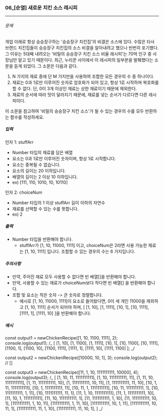 ### 06\_[순열] 새로운 치킨 소스 레시피

---

###### 문제

개업 이래로 항상 승승장구하는 '승승장구 치킨집'의 비결은 소스에 있다. 수많은 타사 브랜드 치킨집들이 승승장구 치킨집의 소스 비결을 알아내려고 했으나 빈번히 포기했다.
그 이유는 5대째 내려오는 '비밀의 승승장구 치킨 소스 비율 레시피'는 70억 인구 중 사장님만 알고 있기 때문이다. 최근, 누리꾼 사이에서 이 레시피의 일부분을 발췌했다는 소문을 듣게 되었다.
그 소문은 다음과 같다.

1. N 가지의 재료 중에 단 M 가지만을 사용하여 조합한 모든 경우의 수 중 하나이다.
2. 재료는 0과 1로만 이루어진 숫자로 암호화가 되어 있고, 항상 1로 시작하며 복호화를 할 수 없다. 단, 0이 3개 이상인 재료는 상한 재료이기 때문에 제외한다.
3. 재료의 순서에 따라 맛이 달라지기 때문에, 재료를 넣는 순서가 다르다면 다른 레시피이다.

이 소문을 참고하여 '비밀의 승승장구 치킨 소스'가 될 수 있는 경우의 수를 모두 반환하는 함수를 작성하세요.

##### 입력

인자 1: stuffArr

- Number 타입의 재료를 담은 배열
- 요소는 0과 1로만 이루어진 숫자이며, 항상 1로 시작합니다.
- 요소는 중복될 수 없습니다.
- 요소의 길이는 20 이하입니다.
- 배열의 길이는 2 이상 10 이하입니다.
- ex) [111, 110, 1010, 10, 10110]

인자 2: choiceNum

- Number 타입의 1 이상 stuffArr 길이 이하의 자연수
- 재료를 선택할 수 있는 수를 뜻합니다.
- ex) 2

##### 출력

- Number 타입을 반환해야 합니다.
  - stuffArr가 [1, 10, 11000, 1111] 이고, choiceNum은 2라면 사용 가능한 재료는 [1, 10, 1111] 입니다. 조합할 수 있는 경우의 수는 6 가지입니다.

##### 주의사항

- 만약, 주어진 재료 모두 사용할 수 없다면 빈 배열[]을 반환해야 합니다.
- 만약, 사용할 수 있는 재료가 choiceNum보다 작다면 빈 배열[] 을 반환해야 합니다.
- 조합 및 요소는 작은 숫자 -> 큰 숫자로 정렬합니다.
  - 예시로 [1, 10, 11000, 1111]이 요소로 들어왔다면, 0이 세 개인 11000을 제외하고 [1, 10, 1111] 순서가 되어야 하며, [ [1, 10], [1, 1111], [10, 1], [10, 1111], [1111, 1], [1111, 10] ]을 반환해야 합니다.

##### 예시

const output1 = newChickenRecipe([1, 10, 1100, 1111], 2);
console.log(output1);
/_
[
[1, 10], [1, 1100], [1, 1111],
[10, 1], [10, 1100], [10, 1111],
[1100, 1], [1100, 10], [1100, 1111],
[1111, 1], [1111, 10], [1111, 1100]
];
_/

const output2 = newChickenRecipe([10000, 10, 1], 3);
console.log(output2); // []

const output3 = newChickenRecipe([11, 1, 10, 1111111111, 10000], 4);
console.log(output3);
/_
[
[1, 10, 11, 1111111111],
[1, 10, 1111111111, 11],
[1, 11, 10, 1111111111],
[1, 11, 1111111111, 10],
[1, 1111111111, 10, 11],
[1, 1111111111, 11, 10],
[10, 1, 11, 1111111111],
[10, 1, 1111111111, 11],
[10, 11, 1, 1111111111],
[10, 11, 1111111111, 1],
[10, 1111111111, 1, 11],
[10, 1111111111, 11, 1],
[11, 1, 10, 1111111111],
[11, 1, 1111111111, 10],
[11, 10, 1, 1111111111],
[11, 10, 1111111111, 1],
[11, 1111111111, 1, 10],
[11, 1111111111, 10, 1],
[1111111111, 1, 10, 11],
[1111111111, 1, 11, 10],
[1111111111, 10, 1, 11],
[1111111111, 10, 11, 1],
[1111111111, 11, 1, 10],
[1111111111, 11, 10, 1],
]
_/
